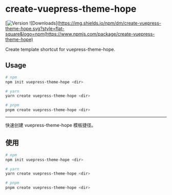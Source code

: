 # create-vuepress-theme-hope

[![Version](https://img.shields.io/npm/v/create-vuepress-theme-hope.svg?style=flat-square&logo=npm) ![Downloads](https://img.shields.io/npm/dm/create-vuepress-theme-hope.svg?style=flat-square&logo=npm(https://www.npmjs.com/package/create-vuepress-theme-hope)

Create template shortcut for vuepress-theme-hope.

## Usage

```bash
# npm
npm init vuepress-theme-hope <dir>

# yarn
yarn create vuepress-theme-hope <dir>

# pnpm
pnpm create vuepress-theme-hope <dir>
```

---

快速创建 vuepress-theme-hope 模板捷径。

## 使用

```bash
# npm
npm init vuepress-theme-hope <dir>

# yarn
yarn create vuepress-theme-hope <dir>

# pnpm
pnpm create vuepress-theme-hope <dir>
```
